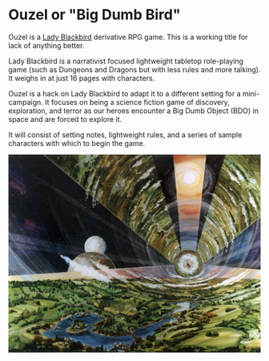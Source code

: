 Ouzel or "Big Dumb Bird"
=====

Ouzel is a [Lady Blackbird](http://www.onesevendesign.com/ladyblackbird/) derivative RPG game. This is a working title for lack of anything better.

Lady Blackbird is a narrativist focused lightweight tabletop role-playing game (such as Dungeons and Dragons but with less rules and more talking). It weighs in at just 16 pages with characters.

Ouzel is a hack on Lady Blackbird to adapt it to a different setting for a mini-campaign. It focuses on being a science fiction game of discovery, exploration, and terror as our heroes encounter a Big Dumb Object (BDO) in space and are forced to explore it.

It will consist of setting notes, lightweight rules, and a series of sample characters with which to begin the game.

<div style="text-align: center"><img src="setting/images/bdo-1.jpg" width="700"></div>


